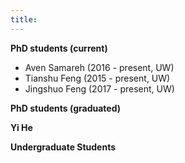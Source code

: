 ```yaml
---
title: 
---
```


**PhD students (current)**

- Aven Samareh (2016 - present, UW)
- Tianshu Feng (2015 - present, UW)
- Jingshuo Feng (2017 - present, UW)

**PhD students (graduated)**

**Yi He**

**Undergraduate Students**